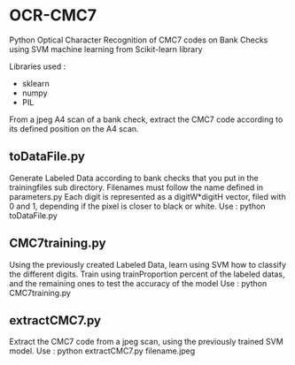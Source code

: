 # OCR-CMC7
Python Optical Character Recognition of CMC7 codes on Bank Checks using SVM machine learning from Scikit-learn library

Libraries used :
- sklearn
- numpy
- PIL

From a jpeg A4 scan of a bank check, extract the CMC7 code according to its defined position on the A4 scan.

## toDataFile.py
Generate Labeled Data according to bank checks that you put in the trainingfiles sub directory.
Filenames must follow the name defined in parameters.py
Each digit is represented as a digitW*digitH vector, filed with 0 and 1, depending if the pixel is closer to black or white.
Use :
  python toDataFile.py
  
## CMC7training.py
Using the previously created Labeled Data, learn using SVM how to classify the different digits.
Train using trainProportion percent of the labeled datas, and the remaining ones to test the accuracy of the model
Use :
  python CMC7training.py

## extractCMC7.py
Extract the CMC7 code from a jpeg scan, using the previously trained SVM model.
Use :
  python extractCMC7.py filename.jpeg

